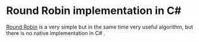 # Round Robin implementation in C# 

[Round Robin](https://en.wikipedia.org/wiki/Round-robin_scheduling) is a very simple but in the same time very useful algorithm,
but there is no native implementation in C# .

   